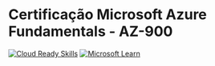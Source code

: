 # Certificação Microsoft Azure Fundamentals - AZ-900

[![Cloud Ready Skills](https://img.shields.io/badge/Cloud%20Ready%20Skills-Link-brightgreen)](#) [![Microsoft Learn]()](https://learn.microsoft.com/pt-br/certifications/exams/az-900/)